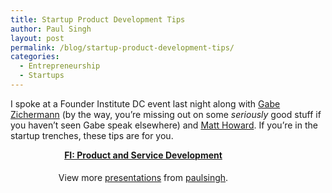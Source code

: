 ```yaml
---
title: Startup Product Development Tips
author: Paul Singh
layout: post
permalink: /blog/startup-product-development-tips/
categories:
  - Entrepreneurship
  - Startups
---
```

I spoke at a Founder Institute DC event last night along with <a href="http://gamification.co/" target="_blank">Gabe Zichermann</a> (by the way, you&#8217;re missing out on some *seriously* good stuff if you haven&#8217;t seen Gabe speak elsewhere) and <a href="http://zoomsafer.com/" target="_blank">Matt Howard</a>. If you&#8217;re in the startup trenches, these tips are for you.

<div id="__ss_5533295" style="width: 425px; text-align: center;">
  <strong style="display: block; margin: 12px 0 4px;"><a title="FI: Product and Service Development" href="http://www.slideshare.net/paulsingh/fi-product-and-service-development">FI: Product and Service Development</a></strong></p> 
  
  <div style="padding: 5px 0pt 12px; text-align: center;">
    View more <a href="http://www.slideshare.net/">presentations</a> from <a href="http://www.slideshare.net/paulsingh">paulsingh</a>.
  </div>
</div>